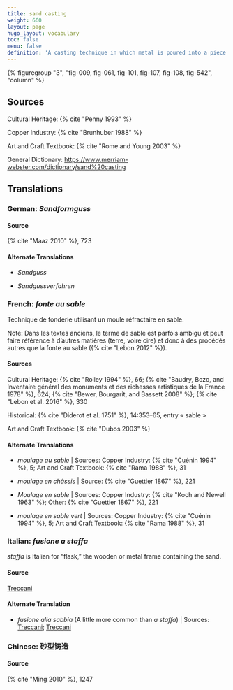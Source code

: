 ```yaml
---
title: sand casting
weight: 660
layout: page
hugo_layout: vocabulary
toc: false
menu: false
definition: 'A casting technique in which metal is poured into a piece mold made of a specific type of sand that is bound by clay (or resin in modern foundries). The piece mold is made by ramming the sand around a rigid model or {% def "chef-modèle" %} within stacked metal frames (aka flasks). See [GI§2.4.1](#GI§2.4.1).'
---
```


{% figuregroup "3", "fig-009, fig-061, fig-101, fig-107, fig-108, fig-542", "column" %}

## Sources

Cultural Heritage: {% cite "Penny 1993" %}

Copper Industry: {% cite "Brunhuber 1988" %}

Art and Craft Textbook: {% cite "Rome and Young 2003" %}

General Dictionary: <https://www.merriam-webster.com/dictionary/sand%20casting>

## Translations

<div class="accordion">

### **German**: *Sandformguss*

#### Source

{% cite "Maaz 2010" %}, 723

#### Alternate Translations

- *Sandguss*

- *Sandgussverfahren*

### **French**: *fonte au sable*

Technique de fonderie utilisant un moule réfractaire en sable.

<div class="backmatter">
Note: Dans les textes anciens, le terme de sable est parfois ambigu et peut faire référence à d’autres matières (terre, voire cire) et donc à des procédés autres que la fonte au sable ({% cite "Lebon 2012" %}).
</div>

#### Sources

Cultural Heritage: {% cite "Rolley 1994" %}, 66; {% cite "Baudry, Bozo, and Inventaire général des monuments et des richesses artistiques de la France 1978" %}, 624; {% cite "Bewer, Bourgarit, and Bassett 2008" %}; {% cite "Lebon et al. 2016" %}, 330

Historical: {% cite "Diderot et al. 1751" %}, 14:353–65, entry « sable »

Art and Craft Textbook: {% cite "Dubos 2003" %}

#### Alternate Translations

- *moulage au sable* | Sources: Copper Industry: {% cite "Cuénin 1994" %}, 5; Art and Craft Textbook: {% cite "Rama 1988" %}, 31

- *moulage en châssis* | Source: {% cite "Guettier 1867" %}, 221

- *Moulage en sable* | Sources: Copper Industry: {% cite "Koch and Newell 1963" %}; Other: {% cite "Guettier 1867" %}, 221

- *moulage en sable vert* | Sources: Copper Industry: {% cite "Cuénin 1994" %}, 5; Art and Craft Textbook: {% cite "Rama 1988" %}, 31

### **Italian**: *fusione a staffa*

*staffa* is Italian for “flask,” the wooden or metal frame containing the sand.

#### Source

[Treccani](https://www.treccani.it/enciclopedia/fusione_%28Enciclopedia-Italiana%29/)

#### Alternate Translation

- *fusione alla sabbia* (A little more common than *a staffa*) | Sources: [Treccani](http://www.treccani.it/vocabolario/ricerca/fusione-alla-sabbia/); [Treccani](https://www.treccani.it/enciclopedia/fusione_%28Enciclopedia-Italiana%29/)

### **Chinese**: 砂型铸造

#### Source

{% cite "Ming 2010" %}, 1247

</div>
